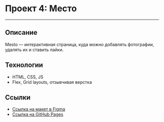# Проект 4: Место

---
## Описание

Mesto — интерактивная страница, куда можно добавлять фотографии, удалять их и ставить лайки.

## Технологии

* HTML, CSS, JS
* Flex, Grid layouts, отзывчивая верстка

## Ссылки
* [Ссылка на макет в Figma](https://www.figma.com/file/2cn9N9jSkmxD84oJik7xL7/JavaScript.-Sprint-4?node-id=0%3A1)
* [Ссылка на GitHub Pages](https://pavelprna.github.io/mesto/index.html)